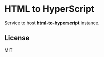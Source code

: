 # HTML to HyperScript

Service to host [**html-to-hyperscript**](https://github.com/ivan-kleshnin/html-to-hyperscript) instance.

## License

MIT
